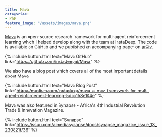 ```yaml
---
title: Mava
categories:
- PhD
feature_image: "/assets/images/mava.png"
---
```


[Mava](https://github.com/instadeepai/Mava) is an open-source research framework for multi-agent reinforcement learning which I helped develop along with the team at InstaDeep. The code is available on GitHub and we published an accompanying paper on [arXiv](https://arxiv.org/pdf/2107.01460.pdf).

{% include button.html text="Mava GitHub" link="https://github.com/instadeepai/Mava" %}

We also have a blog post which covers all of the most important details about Mava. 

{% include button.html text="Mava Blog Post" link="https://medium.com/instadeep/mava-a-new-framework-for-multi-agent-reinforcement-learning-5dcc158e104e" %}

Mava was also featured in Synapse - Africa's 4th Industrial Revolution Trade & Innovation Magazine.

{% include button.html text="Synapse" link="https://issuu.com/aimediasynapse/docs/synapse_magazine_issue_13_230821f/36" %}